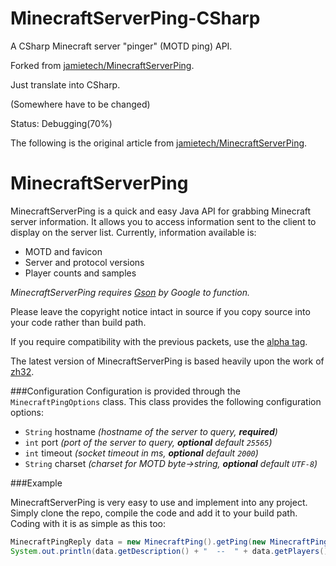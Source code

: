 MinecraftServerPing-CSharp
===================
A CSharp Minecraft server "pinger" (MOTD ping) API.

Forked from [jamietech/MinecraftServerPing](https://github.com/jamietech/MinecraftServerPing).

Just translate into CSharp.

(Somewhere have to be changed)

Status: Debugging(70%)
 
The following is the original article from [jamietech/MinecraftServerPing](https://github.com/jamietech/MinecraftServerPing).

MinecraftServerPing
===================

MinecraftServerPing is a quick and easy Java API for grabbing Minecraft server information. It allows you to access information sent to the client to display on the server list. Currently, information available is:

 * MOTD and favicon
 * Server and protocol versions
 * Player counts and samples

*MinecraftServerPing requires [Gson](https://code.google.com/p/google-gson/) by Google to function.*

Please leave the copyright notice intact in source if you copy source into your code rather than build path.

If you require compatibility with the previous packets, use the [alpha tag](https://github.com/jamietech/MinecraftServerPing/releases/tag/alpha).

The latest version of MinecraftServerPing is based heavily upon the work of [zh32](https://gist.github.com/zh32/7190955).

###Configuration
Configuration is provided through the `MinecraftPingOptions` class. This class provides the following configuration options:

 * `String` hostname *(hostname of the server to query, **required**)*
 * `int` port *(port of the server to query, **optional** default `25565`)*
 * `int` timeout *(socket timeout in ms, **optional** default `2000`)*
 * `String` charset *(charset for MOTD byte->string, **optional** default `UTF-8`)*

###Example

MinecraftServerPing is very easy to use and implement into any project. Simply clone the repo, compile the code and add it to your build path. Coding with it is as simple as this too:

```java
MinecraftPingReply data = new MinecraftPing().getPing(new MinecraftPingOptions().setHostname("example.com").setPort(25565));
System.out.println(data.getDescription() + "  --  " + data.getPlayers().getOnline() + "/" + data.getPlayers().getMax());
```
